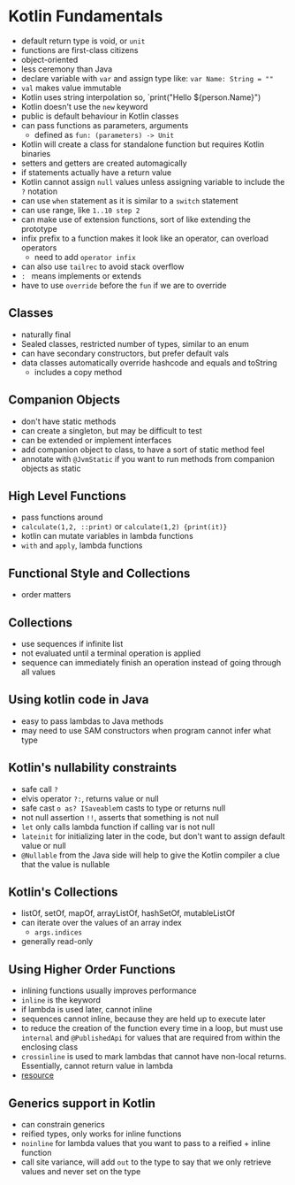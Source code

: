 # Kotlin Fundamentals

- default return type is void, or `unit`
- functions are first-class citizens
- object-oriented
- less ceremony than Java
- declare variable with `var` and assign type like: `var Name: String = ""`
- `val` makes value immutable 
- Kotlin uses string interpolation so, `print("Hello ${person.Name}")
- Kotlin doesn't use the `new` keyword
- public is default behaviour in Kotlin classes
- can pass functions as parameters, arguments
    * defined as `fun: (parameters) -> Unit`
- Kotlin will create a class for standalone function but requires Kotlin binaries
- setters and getters are created automagically
- if statements actually have a return value
- Kotlin cannot assign `null` values unless assigning variable to include the `?` notation
- can use `when` statement as it is similar to a `switch` statement
- can use range, like `1..10 step 2`
- can make use of extension functions, sort of like extending the prototype
- infix prefix to a function makes it look like an operator, can overload operators
    * need to add `operator infix`
- can also use `tailrec` to avoid stack overflow
- `: ` means implements or extends
- have to use `override` before the `fun` if we are to override

## Classes
- naturally final
- Sealed classes, restricted number of types, similar to an enum
- can have secondary constructors, but prefer default vals
- data classes automatically override hashcode and equals and toString
    * includes a copy method

## Companion Objects
- don't have static methods
- can create a singleton, but may be difficult to test
- can be extended or implement interfaces
- add companion object to class, to have a sort of static method feel
- annotate with `@JvmStatic` if you want to run methods from companion objects as static

## High Level Functions
- pass functions around
- `calculate(1,2, ::print)` or `calculate(1,2) {print(it)}`
- kotlin can mutate variables in lambda functions
- `with` and `apply`, lambda functions

## Functional Style and Collections
- order matters

## Collections
- use sequences if infinite list
- not evaluated until a terminal operation is applied
- sequence can immediately finish an operation instead of going through all values
  
## Using kotlin code in Java
- easy to pass lambdas to Java methods
- may need to use SAM constructors when program cannot infer what type

## Kotlin's nullability constraints
- safe call `?`
- elvis operator `?:`, returns value or null
- safe cast `o as? ISaveable`m casts to type or returns null
- not null assertion `!!`, asserts that something is not null
- `let` only calls lambda function if calling var is not null
- `lateinit` for initializing later in the code, but don't want to assign default value or null
- `@Nullable` from the Java side will help to give the Kotlin compiler a clue that the value is nullable

## Kotlin's Collections
- listOf, setOf, mapOf, arrayListOf, hashSetOf, mutableListOf
- can iterate over the values of an array index
    * `args.indices`
- generally read-only

## Using Higher Order Functions
- inlining functions usually improves performance
- `inline` is the keyword
- if lambda is used later, cannot inline
- sequences cannot inline, because they are held up to execute later
- to reduce the creation of the function every time in a loop, but must use `internal` and `@PublishedApi` for values that are required from within the enclosing class
- `crossinline` is used to mark lambdas that cannot have non-local returns. Essentially, cannot return value in lambda
- [resource](https://android.jlelse.eu/inline-noinline-crossinline-what-do-they-mean-b13f48e113c2)

## Generics support in Kotlin
- can constrain generics
- reified types, only works for inline functions
- `noinline` for lambda values that you want to pass to a reified + inline function
- call site variance, will add `out` to the type to say that we only retrieve values and never set on the type
